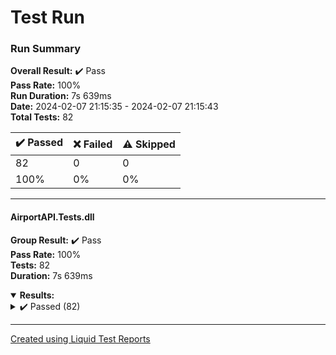 # Test Run
### Run Summary

<p>
<strong>Overall Result:</strong> ✔️ Pass <br />
<strong>Pass Rate:</strong> 100% <br />
<strong>Run Duration:</strong> 7s 639ms <br />
<strong>Date:</strong> 2024-02-07 21:15:35 - 2024-02-07 21:15:43 <br />
<strong>Total Tests:</strong> 82 <br />
</p>

<table>
<thead>
<tr>
<th>✔️ Passed</th>
<th>❌ Failed</th>
<th>⚠️ Skipped</th>
</tr>
</thead>
<tbody>
<tr>
<td>82</td>
<td>0</td>
<td>0</td>
</tr>
<tr>
<td>100%</td>
<td>0%</td>
<td>0%</td>
</tr>
</tbody>
</table>

---

#### AirportAPI.Tests.dll
<strong>Group Result:</strong> ✔️ Pass <br />
<strong>Pass Rate:</strong> 100% <br />
<strong>Tests:</strong> 82 <br />
<strong>Duration:</strong> 7s 639ms <br />
<details open>
<summary><strong>Results:</strong></summary>
<details>
<summary>✔️ Passed (82)</summary>
<table>
<thead>
<tr>
<th>Test</th>
<th>Duration</th>
</tr>
</thead>
<tbody>
<tr>
<td>
<details>
<summary>
✔️ DeleteAirline (4)
</summary>
Source:
<blockquote>AirportAPI.Tests.DeleteTests.DeleteAirline</blockquote>
</details>
</td>
<td>606ms</td>
</tr>
<tr>
<td>
<details>
<summary>
✔️ PutFlight (3)
</summary>
Source:
<blockquote>AirportAPI.Tests.PutTests.PutFlight</blockquote>
</details>
</td>
<td>80ms</td>
</tr>
<tr>
<td>
<details>
<summary>
✔️ GetAirlineById (4)
</summary>
Source:
<blockquote>AirportAPI.Tests.GetTests.GetAirlineById</blockquote>
</details>
</td>
<td>80ms</td>
</tr>
<tr>
<td>
<details>
<summary>
✔️ PostCity (13)
</summary>
Source:
<blockquote>AirportAPI.Tests.PostTests.PostCity</blockquote>
</details>
</td>
<td>87ms</td>
</tr>
<tr>
<td>
<details>
<summary>
✔️ PostInvalidFlight (300)
</summary>
Source:
<blockquote>AirportAPI.Tests.PostTests.PostInvalidFlight</blockquote>
</details>
</td>
<td>91ms</td>
</tr>
<tr>
<td>
<details>
<summary>
✔️ PutNullItems (/cities/2)
</summary>
Source:
<blockquote>AirportAPI.Tests.PutTests.PutNullItems</blockquote>
</details>
</td>
<td>79ms</td>
</tr>
<tr>
<td>
<details>
<summary>
✔️ PutAirline (1)
</summary>
Source:
<blockquote>AirportAPI.Tests.PutTests.PutAirline</blockquote>
</details>
</td>
<td>89ms</td>
</tr>
<tr>
<td>
<details>
<summary>
✔️ PutInvalidFlight (3)
</summary>
Source:
<blockquote>AirportAPI.Tests.PutTests.PutInvalidFlight</blockquote>
</details>
</td>
<td>78ms</td>
</tr>
<tr>
<td>
<details>
<summary>
✔️ GetCityById (5)
</summary>
Source:
<blockquote>AirportAPI.Tests.GetTests.GetCityById</blockquote>
</details>
</td>
<td>81ms</td>
</tr>
<tr>
<td>
<details>
<summary>
✔️ PutCity (6)
</summary>
Source:
<blockquote>AirportAPI.Tests.PutTests.PutCity</blockquote>
</details>
</td>
<td>86ms</td>
</tr>
<tr>
<td>
<details>
<summary>
✔️ GetFlightJoinedById (2)
</summary>
Source:
<blockquote>AirportAPI.Tests.GetTests.GetFlightJoinedById</blockquote>
</details>
</td>
<td>88ms</td>
</tr>
<tr>
<td>
<details>
<summary>
✔️ FailToDeleteAirline (1)
</summary>
Source:
<blockquote>AirportAPI.Tests.DeleteTests.FailToDeleteAirline</blockquote>
</details>
</td>
<td>84ms</td>
</tr>
<tr>
<td>
<details>
<summary>
✔️ DeleteNonExistentItems (/airlines/17)
</summary>
Source:
<blockquote>AirportAPI.Tests.DeleteTests.DeleteNonExistentItems</blockquote>
</details>
</td>
<td>83ms</td>
</tr>
<tr>
<td>
<details>
<summary>
✔️ DeleteWrongPath (/flight)
</summary>
Source:
<blockquote>AirportAPI.Tests.DeleteTests.DeleteWrongPath</blockquote>
</details>
</td>
<td>84ms</td>
</tr>
<tr>
<td>
<details>
<summary>
✔️ PutCityWithNonExistentId (200)
</summary>
Source:
<blockquote>AirportAPI.Tests.PutTests.PutCityWithNonExistentId</blockquote>
</details>
</td>
<td>79ms</td>
</tr>
<tr>
<td>
<details>
<summary>
✔️ PutAirline (3)
</summary>
Source:
<blockquote>AirportAPI.Tests.PutTests.PutAirline</blockquote>
</details>
</td>
<td>78ms</td>
</tr>
<tr>
<td>
<details>
<summary>
✔️ PutInvalidFlight (1)
</summary>
Source:
<blockquote>AirportAPI.Tests.PutTests.PutInvalidFlight</blockquote>
</details>
</td>
<td>79ms</td>
</tr>
<tr>
<td>
<details>
<summary>
✔️ FailToDeleteCity (3)
</summary>
Source:
<blockquote>AirportAPI.Tests.DeleteTests.FailToDeleteCity</blockquote>
</details>
</td>
<td>92ms</td>
</tr>
<tr>
<td>
<details>
<summary>
✔️ GetCityById (7)
</summary>
Source:
<blockquote>AirportAPI.Tests.GetTests.GetCityById</blockquote>
</details>
</td>
<td>79ms</td>
</tr>
<tr>
<td>
<details>
<summary>
✔️ PutCityWithNonExistentId (100)
</summary>
Source:
<blockquote>AirportAPI.Tests.PutTests.PutCityWithNonExistentId</blockquote>
</details>
</td>
<td>82ms</td>
</tr>
<tr>
<td>
<details>
<summary>
✔️ GetFlightById (3)
</summary>
Source:
<blockquote>AirportAPI.Tests.GetTests.GetFlightById</blockquote>
</details>
</td>
<td>84ms</td>
</tr>
<tr>
<td>
<details>
<summary>
✔️ PostWrongPath (/airline)
</summary>
Source:
<blockquote>AirportAPI.Tests.PostTests.PostWrongPath</blockquote>
</details>
</td>
<td>84ms</td>
</tr>
<tr>
<td>
<details>
<summary>
✔️ GetCityById (2)
</summary>
Source:
<blockquote>AirportAPI.Tests.GetTests.GetCityById</blockquote>
</details>
</td>
<td>87ms</td>
</tr>
<tr>
<td>
<details>
<summary>
✔️ FailToDeleteCity (5)
</summary>
Source:
<blockquote>AirportAPI.Tests.DeleteTests.FailToDeleteCity</blockquote>
</details>
</td>
<td>99ms</td>
</tr>
<tr>
<td>
<details>
<summary>
✔️ PutCity (2)
</summary>
Source:
<blockquote>AirportAPI.Tests.PutTests.PutCity</blockquote>
</details>
</td>
<td>90ms</td>
</tr>
<tr>
<td>
<details>
<summary>
✔️ GetAllCities
</summary>
Source:
<blockquote>AirportAPI.Tests.GetTests.GetAllCities</blockquote>
</details>
</td>
<td>91ms</td>
</tr>
<tr>
<td>
<details>
<summary>
✔️ GetWrongPath (/flight)
</summary>
Source:
<blockquote>AirportAPI.Tests.GetTests.GetWrongPath</blockquote>
</details>
</td>
<td>78ms</td>
</tr>
<tr>
<td>
<details>
<summary>
✔️ PutFlight (2)
</summary>
Source:
<blockquote>AirportAPI.Tests.PutTests.PutFlight</blockquote>
</details>
</td>
<td>91ms</td>
</tr>
<tr>
<td>
<details>
<summary>
✔️ DeleteWrongPath (/city)
</summary>
Source:
<blockquote>AirportAPI.Tests.DeleteTests.DeleteWrongPath</blockquote>
</details>
</td>
<td>99ms</td>
</tr>
<tr>
<td>
<details>
<summary>
✔️ GetNonExistentItems (/flights/17/joined)
</summary>
Source:
<blockquote>AirportAPI.Tests.GetTests.GetNonExistentItems</blockquote>
</details>
</td>
<td>87ms</td>
</tr>
<tr>
<td>
<details>
<summary>
✔️ PutAirlineWithNonExistentId (100)
</summary>
Source:
<blockquote>AirportAPI.Tests.PutTests.PutAirlineWithNonExistentId</blockquote>
</details>
</td>
<td>79ms</td>
</tr>
<tr>
<td>
<details>
<summary>
✔️ PutCity (4)
</summary>
Source:
<blockquote>AirportAPI.Tests.PutTests.PutCity</blockquote>
</details>
</td>
<td>81ms</td>
</tr>
<tr>
<td>
<details>
<summary>
✔️ PostCity (11)
</summary>
Source:
<blockquote>AirportAPI.Tests.PostTests.PostCity</blockquote>
</details>
</td>
<td>87ms</td>
</tr>
<tr>
<td>
<details>
<summary>
✔️ DeleteNonExistentItems (/cities/17)
</summary>
Source:
<blockquote>AirportAPI.Tests.DeleteTests.DeleteNonExistentItems</blockquote>
</details>
</td>
<td>84ms</td>
</tr>
<tr>
<td>
<details>
<summary>
✔️ GetAirlineById (3)
</summary>
Source:
<blockquote>AirportAPI.Tests.GetTests.GetAirlineById</blockquote>
</details>
</td>
<td>80ms</td>
</tr>
<tr>
<td>
<details>
<summary>
✔️ PutAirlineWithNonExistentId (300)
</summary>
Source:
<blockquote>AirportAPI.Tests.PutTests.PutAirlineWithNonExistentId</blockquote>
</details>
</td>
<td>79ms</td>
</tr>
<tr>
<td>
<details>
<summary>
✔️ PostFlight (1)
</summary>
Source:
<blockquote>AirportAPI.Tests.PostTests.PostFlight</blockquote>
</details>
</td>
<td>85ms</td>
</tr>
<tr>
<td>
<details>
<summary>
✔️ PostWrongPath (/flight)
</summary>
Source:
<blockquote>AirportAPI.Tests.PostTests.PostWrongPath</blockquote>
</details>
</td>
<td>89ms</td>
</tr>
<tr>
<td>
<details>
<summary>
✔️ PutNullItems (/airlines/1)
</summary>
Source:
<blockquote>AirportAPI.Tests.PutTests.PutNullItems</blockquote>
</details>
</td>
<td>87ms</td>
</tr>
<tr>
<td>
<details>
<summary>
✔️ GetNonExistentItems (/cities/17)
</summary>
Source:
<blockquote>AirportAPI.Tests.GetTests.GetNonExistentItems</blockquote>
</details>
</td>
<td>82ms</td>
</tr>
<tr>
<td>
<details>
<summary>
✔️ PostFlight (2)
</summary>
Source:
<blockquote>AirportAPI.Tests.PostTests.PostFlight</blockquote>
</details>
</td>
<td>94ms</td>
</tr>
<tr>
<td>
<details>
<summary>
✔️ PutFlightWithNonExistentId (200)
</summary>
Source:
<blockquote>AirportAPI.Tests.PutTests.PutFlightWithNonExistentId</blockquote>
</details>
</td>
<td>81ms</td>
</tr>
<tr>
<td>
<details>
<summary>
✔️ PostAirline (12)
</summary>
Source:
<blockquote>AirportAPI.Tests.PostTests.PostAirline</blockquote>
</details>
</td>
<td>87ms</td>
</tr>
<tr>
<td>
<details>
<summary>
✔️ PutFlightWithNonExistentId (300)
</summary>
Source:
<blockquote>AirportAPI.Tests.PutTests.PutFlightWithNonExistentId</blockquote>
</details>
</td>
<td>79ms</td>
</tr>
<tr>
<td>
<details>
<summary>
✔️ PutNullItems (/flights/3)
</summary>
Source:
<blockquote>AirportAPI.Tests.PutTests.PutNullItems</blockquote>
</details>
</td>
<td>82ms</td>
</tr>
<tr>
<td>
<details>
<summary>
✔️ PutAirlineWithNonExistentId (200)
</summary>
Source:
<blockquote>AirportAPI.Tests.PutTests.PutAirlineWithNonExistentId</blockquote>
</details>
</td>
<td>77ms</td>
</tr>
<tr>
<td>
<details>
<summary>
✔️ PutAirline (2)
</summary>
Source:
<blockquote>AirportAPI.Tests.PutTests.PutAirline</blockquote>
</details>
</td>
<td>81ms</td>
</tr>
<tr>
<td>
<details>
<summary>
✔️ GetAllFlightsJoined
</summary>
Source:
<blockquote>AirportAPI.Tests.GetTests.GetAllFlightsJoined</blockquote>
</details>
</td>
<td>86ms</td>
</tr>
<tr>
<td>
<details>
<summary>
✔️ FailToDeleteAirline (3)
</summary>
Source:
<blockquote>AirportAPI.Tests.DeleteTests.FailToDeleteAirline</blockquote>
</details>
</td>
<td>86ms</td>
</tr>
<tr>
<td>
<details>
<summary>
✔️ DeleteNonExistentItems (/flights/17)
</summary>
Source:
<blockquote>AirportAPI.Tests.DeleteTests.DeleteNonExistentItems</blockquote>
</details>
</td>
<td>83ms</td>
</tr>
<tr>
<td>
<details>
<summary>
✔️ GetAllFlights
</summary>
Source:
<blockquote>AirportAPI.Tests.GetTests.GetAllFlights</blockquote>
</details>
</td>
<td>95ms</td>
</tr>
<tr>
<td>
<details>
<summary>
✔️ GetFlightJoinedById (3)
</summary>
Source:
<blockquote>AirportAPI.Tests.GetTests.GetFlightJoinedById</blockquote>
</details>
</td>
<td>81ms</td>
</tr>
<tr>
<td>
<details>
<summary>
✔️ PostInvalidFlight (100)
</summary>
Source:
<blockquote>AirportAPI.Tests.PostTests.PostInvalidFlight</blockquote>
</details>
</td>
<td>89ms</td>
</tr>
<tr>
<td>
<details>
<summary>
✔️ GetAirlineById (2)
</summary>
Source:
<blockquote>AirportAPI.Tests.GetTests.GetAirlineById</blockquote>
</details>
</td>
<td>83ms</td>
</tr>
<tr>
<td>
<details>
<summary>
✔️ PutFlightWithNonExistentId (100)
</summary>
Source:
<blockquote>AirportAPI.Tests.PutTests.PutFlightWithNonExistentId</blockquote>
</details>
</td>
<td>78ms</td>
</tr>
<tr>
<td>
<details>
<summary>
✔️ PutInvalidFlight (2)
</summary>
Source:
<blockquote>AirportAPI.Tests.PutTests.PutInvalidFlight</blockquote>
</details>
</td>
<td>91ms</td>
</tr>
<tr>
<td>
<details>
<summary>
✔️ PostAirline (11)
</summary>
Source:
<blockquote>AirportAPI.Tests.PostTests.PostAirline</blockquote>
</details>
</td>
<td>112ms</td>
</tr>
<tr>
<td>
<details>
<summary>
✔️ FailToDeleteCity (2)
</summary>
Source:
<blockquote>AirportAPI.Tests.DeleteTests.FailToDeleteCity</blockquote>
</details>
</td>
<td>104ms</td>
</tr>
<tr>
<td>
<details>
<summary>
✔️ GetAirlineById (1)
</summary>
Source:
<blockquote>AirportAPI.Tests.GetTests.GetAirlineById</blockquote>
</details>
</td>
<td>84ms</td>
</tr>
<tr>
<td>
<details>
<summary>
✔️ GetWrongPath (/city)
</summary>
Source:
<blockquote>AirportAPI.Tests.GetTests.GetWrongPath</blockquote>
</details>
</td>
<td>78ms</td>
</tr>
<tr>
<td>
<details>
<summary>
✔️ PutCityWithNonExistentId (300)
</summary>
Source:
<blockquote>AirportAPI.Tests.PutTests.PutCityWithNonExistentId</blockquote>
</details>
</td>
<td>92ms</td>
</tr>
<tr>
<td>
<details>
<summary>
✔️ PostAirline (13)
</summary>
Source:
<blockquote>AirportAPI.Tests.PostTests.PostAirline</blockquote>
</details>
</td>
<td>81ms</td>
</tr>
<tr>
<td>
<details>
<summary>
✔️ GetFlightById (2)
</summary>
Source:
<blockquote>AirportAPI.Tests.GetTests.GetFlightById</blockquote>
</details>
</td>
<td>94ms</td>
</tr>
<tr>
<td>
<details>
<summary>
✔️ DeleteFlight (2)
</summary>
Source:
<blockquote>AirportAPI.Tests.DeleteTests.DeleteFlight</blockquote>
</details>
</td>
<td>91ms</td>
</tr>
<tr>
<td>
<details>
<summary>
✔️ GetFlightJoinedById (1)
</summary>
Source:
<blockquote>AirportAPI.Tests.GetTests.GetFlightJoinedById</blockquote>
</details>
</td>
<td>82ms</td>
</tr>
<tr>
<td>
<details>
<summary>
✔️ PutFlight (1)
</summary>
Source:
<blockquote>AirportAPI.Tests.PutTests.PutFlight</blockquote>
</details>
</td>
<td>98ms</td>
</tr>
<tr>
<td>
<details>
<summary>
✔️ GetWrongPath (/airline)
</summary>
Source:
<blockquote>AirportAPI.Tests.GetTests.GetWrongPath</blockquote>
</details>
</td>
<td>78ms</td>
</tr>
<tr>
<td>
<details>
<summary>
✔️ GetNonExistentItems (/airlines/17)
</summary>
Source:
<blockquote>AirportAPI.Tests.GetTests.GetNonExistentItems</blockquote>
</details>
</td>
<td>79ms</td>
</tr>
<tr>
<td>
<details>
<summary>
✔️ FailToDeleteAirline (2)
</summary>
Source:
<blockquote>AirportAPI.Tests.DeleteTests.FailToDeleteAirline</blockquote>
</details>
</td>
<td>82ms</td>
</tr>
<tr>
<td>
<details>
<summary>
✔️ DeleteFlight (3)
</summary>
Source:
<blockquote>AirportAPI.Tests.DeleteTests.DeleteFlight</blockquote>
</details>
</td>
<td>81ms</td>
</tr>
<tr>
<td>
<details>
<summary>
✔️ DeleteCity (7)
</summary>
Source:
<blockquote>AirportAPI.Tests.DeleteTests.DeleteCity</blockquote>
</details>
</td>
<td>105ms</td>
</tr>
<tr>
<td>
<details>
<summary>
✔️ PostWrongPath (/city)
</summary>
Source:
<blockquote>AirportAPI.Tests.PostTests.PostWrongPath</blockquote>
</details>
</td>
<td>84ms</td>
</tr>
<tr>
<td>
<details>
<summary>
✔️ PostInvalidFlight (200)
</summary>
Source:
<blockquote>AirportAPI.Tests.PostTests.PostInvalidFlight</blockquote>
</details>
</td>
<td>78ms</td>
</tr>
<tr>
<td>
<details>
<summary>
✔️ DeleteFlight (1)
</summary>
Source:
<blockquote>AirportAPI.Tests.DeleteTests.DeleteFlight</blockquote>
</details>
</td>
<td>88ms</td>
</tr>
<tr>
<td>
<details>
<summary>
✔️ PostFlight (3)
</summary>
Source:
<blockquote>AirportAPI.Tests.PostTests.PostFlight</blockquote>
</details>
</td>
<td>87ms</td>
</tr>
<tr>
<td>
<details>
<summary>
✔️ DeleteWrongPath (/airline)
</summary>
Source:
<blockquote>AirportAPI.Tests.DeleteTests.DeleteWrongPath</blockquote>
</details>
</td>
<td>79ms</td>
</tr>
<tr>
<td>
<details>
<summary>
✔️ GetAllAirlines
</summary>
Source:
<blockquote>AirportAPI.Tests.GetTests.GetAllAirlines</blockquote>
</details>
</td>
<td>144ms</td>
</tr>
<tr>
<td>
<details>
<summary>
✔️ GetNonExistentItems (/flights/17)
</summary>
Source:
<blockquote>AirportAPI.Tests.GetTests.GetNonExistentItems</blockquote>
</details>
</td>
<td>83ms</td>
</tr>
<tr>
<td>
<details>
<summary>
✔️ PostCity (12)
</summary>
Source:
<blockquote>AirportAPI.Tests.PostTests.PostCity</blockquote>
</details>
</td>
<td>95ms</td>
</tr>
<tr>
<td>
<details>
<summary>
✔️ GetFlightById (1)
</summary>
Source:
<blockquote>AirportAPI.Tests.GetTests.GetFlightById</blockquote>
</details>
</td>
<td>79ms</td>
</tr>
<tr>
<td>
<details>
<summary>
✔️ GetCityById (3)
</summary>
Source:
<blockquote>AirportAPI.Tests.GetTests.GetCityById</blockquote>
</details>
</td>
<td>92ms</td>
</tr>
<tr>
<td>
<details>
<summary>
✔️ DeleteCity (8)
</summary>
Source:
<blockquote>AirportAPI.Tests.DeleteTests.DeleteCity</blockquote>
</details>
</td>
<td>85ms</td>
</tr>
</tbody>
</table>
</details>
</details>

---



[Created using Liquid Test Reports](https://github.com/kurtmkurtm/LiquidTestReports)